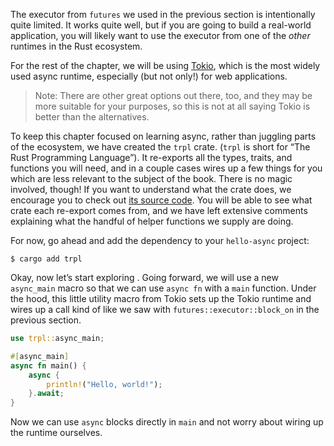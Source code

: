 The executor from `futures` we used in the previous section is intentionally
quite limited. It works quite well, but if you are going to build a real-world
application, you will likely want to use the executor from one of the *other*
runtimes in the Rust ecosystem.

For the rest of the chapter, we will be using [Tokio][tokio], which is the most
widely used async runtime, especially (but not only!) for web applications.

> Note: There are other great options out there, too, and they may be more
> suitable for your purposes, so this is not at all saying Tokio is better than
> the alternatives.

To keep this chapter focused on learning async, rather than juggling parts of
the ecosystem, we have created the `trpl` crate. (`trpl` is short for “The Rust
Programming Language”). It re-exports all the types, traits, and functions you
will need, and in a couple cases wires up a few things for you which are less
relevant to the subject of the book. There is no magic involved, though! If you
want to understand what the crate does, we encourage you to check out [its
source code][crate-source]. You will be able to see what crate each re-export
comes from, and we have left extensive comments explaining what the handful of
helper functions we supply are doing.

For now, go ahead and add the dependency to your `hello-async` project:

```console
$ cargo add trpl
```

Okay, now let’s start exploring . Going forward, we will use a new `async_main`
macro so that we can use `async fn` with a `main` function. Under the hood, this
little utility macro from Tokio sets up the Tokio runtime and wires up a call
kind of like we saw with `futures::executor::block_on` in the previous section.

```rust
use trpl::async_main;

#[async_main]
async fn main() {
    async {
        println!("Hello, world!");
    }.await;
}
```

Now we can use `async` blocks directly in `main` and not worry about wiring up
the runtime ourselves.

[tokio]: https://tokio.rs
[crate-source]: TODO
